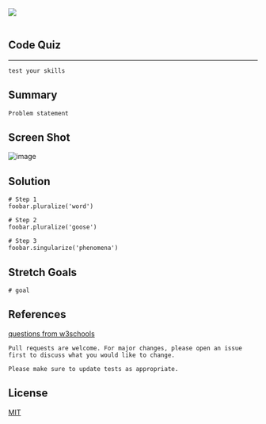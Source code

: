 <img src="https://www.marcobeltempo.com/wp-content/uploads/2017/12/markdown_banner.png">

<br/>
<br/>

## Code Quiz
---
```
test your skills
```
## Summary
```
Problem statement
```

## Screen Shot
![image](https://www.vitruvianpartners.com/wp-content/uploads/placeholder-banner.png "placeholder")

## Solution

```
# Step 1
foobar.pluralize('word')

# Step 2
foobar.pluralize('goose')

# Step 3
foobar.singularize('phenomena')
```

## Stretch Goals
```
# goal
```


## References 
[questions from w3schools](https://www.w3schools.com/quiztest/result.asp)
```
Pull requests are welcome. For major changes, please open an issue first to discuss what you would like to change.

Please make sure to update tests as appropriate.
```
## License
[MIT](https://choosealicense.com/licenses/mit/)
